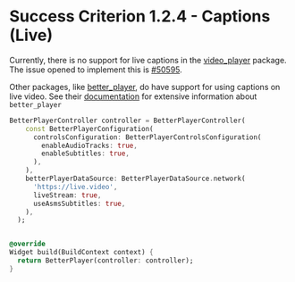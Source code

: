 # Success Criterion 1.2.4 - Captions (Live)

Currently, there is no support for live captions in the [video_player](https://pub.dev/packages/video_player) package. The issue opened to implement this is [#50595](https://github.com/flutter/flutter/issues/50595). 

Other packages, like [better_player](https://pub.dev/packages/better_player), do have support for using captions on live video. See their [documentation](https://jhomlala.github.io/betterplayer/#/README) for extensive information about `better_player`

```dart
BetterPlayerController controller = BetterPlayerController(
    const BetterPlayerConfiguration(
      controlsConfiguration: BetterPlayerControlsConfiguration(
        enableAudioTracks: true,
        enableSubtitles: true,
      ),
    ),
    betterPlayerDataSource: BetterPlayerDataSource.network(
      'https://live.video', 
      liveStream: true,
      useAsmsSubtitles: true,
    ),
  );


@override
Widget build(BuildContext context) {
  return BetterPlayer(controller: controller);
}
```